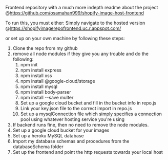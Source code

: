 Frontend repository with a much more indepth readme about the project @https://github.com/osamahan999/shopify-image-host-frontend

To run this, you must either: 
Simply navigate to the hosted version @https://shopifyimagerepofrontend.uc.r.appspot.com/ 


or set up on your own machine by following these steps: 

1. Clone the repo from my github 
2. remove all node modules if they give you any trouble and do the following:
    1. npm init 
    2. npm install express 
    3. npm install xss 
    4. npm install @google-cloud/storage 
    5. npm install mysql 
    6. npm install body-parser 
    7. npm install --save multer 
    8. Set up a google cloud bucket and fill in the bucket info in repo.js 
    9. Link your key.json file to the correct import in repo.js 
    10. Set up a mysqlConnection file which simply specifies a connection pool using whatever hosting service you're using 
3. If backend runs fine, then no need to remove the node modules.
4. Set up a google cloud bucket for your images
5. Set up a heroku MySQL database
6. Import my database schemas and procedures from the databaseSchema folder
7. Set up the frontend and point the http requests towards your local host



